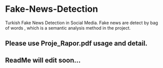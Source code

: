 # Fake-News-Detection
Turkish Fake News Detection in Social Media. Fake news are detect by bag of words , which is a semantic analysis method in the project.
## Please use Proje_Rapor.pdf usage and detail. 
## ReadMe will  edit  soon...

